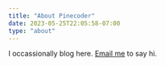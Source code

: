 ```yaml
---
title: "About Pinecoder"
date: 2023-05-25T22:05:58-07:00
type: "about"
---
```


I occassionally blog here. [Email me](mailto:chris@pinecoder.dev) to say hi. 